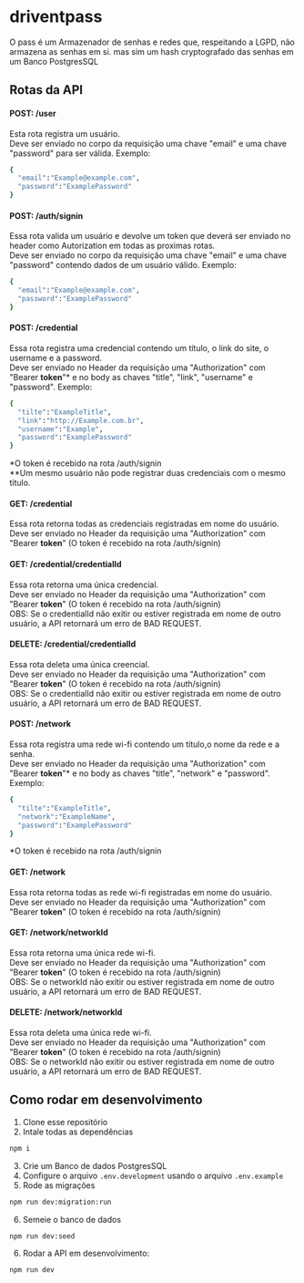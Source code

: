 # driventpass

O pass é um Armazenador de senhas e redes que, respeitando a LGPD, não armazena as senhas em si. mas sim um hash cryptografado das senhas em um Banco PostgresSQL

## Rotas da API


<h4>POST: /user</h4>

Esta rota registra um usuário. <br>
Deve ser enviado no corpo da requisição uma chave "email" e uma chave "password" para ser válida. Exemplo:
```bash
{
  "email":"Example@example.com",
  "password":"ExamplePassword"
}
```

<h4>POST: /auth/signin</h4>

Essa rota valida um usuário e devolve um token que deverá ser enviado no header como Autorization em todas as proximas rotas. <br>
Deve ser enviado no corpo da requisição uma chave "email" e uma chave "password" contendo dados de um usuário válido. Exemplo:
```bash
{
  "email":"Example@example.com",
  "password":"ExamplePassword"
}
``` 

<h4>POST: /credential</h4>

Essa rota registra uma credencial contendo um título, o link do site, o username e a password. <br>
Deve ser enviado no Header da requisição uma "Authorization" com "Bearer <b>token</b>"* e no body as chaves "title", "link", "username" e "password". Exemplo:
```bash
{
  "tilte":"ExampleTitle",
  "link":"http://Example.com.br",
  "username":"Example",
  "password":"ExamplePassword"
}
```
*O token é recebido na rota /auth/signin <br>
**Um mesmo usuário não pode registrar duas credenciais com o mesmo título.


<h4>GET: /credential</h4>

Essa rota retorna todas as credenciais registradas em nome do usuário. <br>
Deve ser enviado no Header da requisição uma "Authorization" com "Bearer <b>token</b>" (O token é recebido na rota /auth/signin)

<h4>GET: /credential/credentialId</h4>

Essa rota retorna uma única credencial. <br>
Deve ser enviado no Header da requisição uma "Authorization" com "Bearer <b>token</b>" (O token é recebido na rota /auth/signin)<br>
OBS: Se o credentialId não exitir ou estiver registrada em nome de outro usuário, a API retornará um erro de BAD REQUEST.

<h4>DELETE: /credential/credentialId</h4>

Essa rota deleta uma única creencial. <br>
Deve ser enviado no Header da requisição uma "Authorization" com "Bearer <b>token</b>" (O token é recebido na rota /auth/signin)<br>
OBS: Se o credentialId não exitir ou estiver registrada em nome de outro usuário, a API retornará um erro de BAD REQUEST.

<h4>POST: /network</h4>

Essa rota registra uma rede wi-fi contendo um título,o nome da rede e a senha. <br>
Deve ser enviado no Header da requisição uma "Authorization" com "Bearer <b>token</b>"* e no body as chaves "title", "network" e "password". Exemplo:
```bash
{
  "tilte":"ExampleTitle",
  "network":"ExampleName",
  "password":"ExamplePassword"
}
```
*O token é recebido na rota /auth/signin <br>


<h4>GET: /network</h4>

Essa rota retorna todas as rede wi-fi registradas em nome do usuário. <br>
Deve ser enviado no Header da requisição uma "Authorization" com "Bearer <b>token</b>" (O token é recebido na rota /auth/signin)

<h4>GET: /network/networkId</h4>

Essa rota retorna uma única rede wi-fi. <br>
Deve ser enviado no Header da requisição uma "Authorization" com "Bearer <b>token</b>" (O token é recebido na rota /auth/signin)<br>
OBS: Se o networkId não exitir ou estiver registrada em nome de outro usuário, a API retornará um erro de BAD REQUEST.

<h4>DELETE: /network/networkId</h4>

Essa rota deleta uma única rede wi-fi. <br>
Deve ser enviado no Header da requisição uma "Authorization" com "Bearer <b>token</b>" (O token é recebido na rota /auth/signin)<br>
OBS: Se o networkId não exitir ou estiver registrada em nome de outro usuário, a API retornará um erro de BAD REQUEST.




## Como rodar em desenvolvimento

1. Clone esse repositório
2. Intale todas as dependências

```bash
npm i
```

3. Crie um Banco de dados PostgresSQL
4. Configure o arquivo `.env.development` usando o arquivo `.env.example`
5. Rode as migrações

```bash
npm run dev:migration:run
```

6. Semeie o banco de dados

```bash
npm run dev:seed
```

6. Rodar a API em desenvolvimento:

```bash
npm run dev
```
